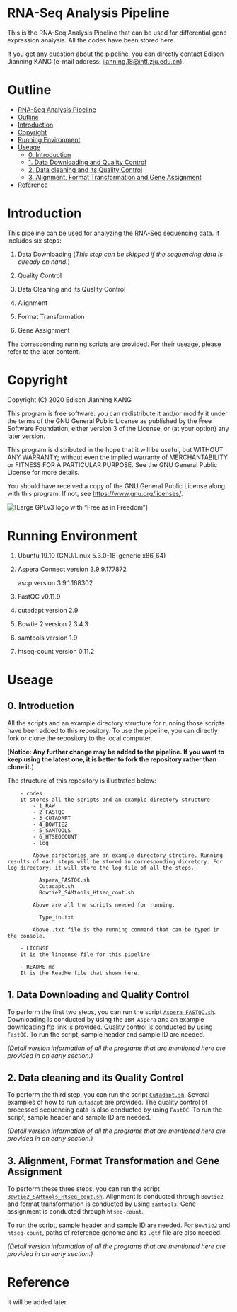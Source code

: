 # RNA-Seq Analysis Pipeline
This is the RNA-Seq Analysis Pipeline that can be used for differential gene expression analysis. All the codes have been stored here.

If you get any question about the pipeline, you can directly contact Edison Jianning KANG (e-mail address: <jianning.18@intl.zju.edu.cn>).

# Outline
<!-- TOC -->

- [RNA-Seq Analysis Pipeline](#rna-seq-analysis-pipeline)
- [Outline](#outline)
- [Introduction](#introduction)
- [Copyright](#copyright)
- [Running Environment](#running-environment)
- [Useage](#useage)
    - [0. Introduction](#0-introduction)
    - [1. Data Downloading and Quality Control](#1-data-downloading-and-quality-control)
    - [2. Data cleaning and its Quality Control](#2-data-cleaning-and-its-quality-control)
    - [3. Alignment, Format Transformation and Gene Assignment](#3-alignment-format-transformation-and-gene-assignment)
- [Reference](#reference)

<!-- /TOC -->

# Introduction
This pipeline can be used for analyzing the RNA-Seq sequencing data. It includes six steps:
1. Data Downloading (*This step can be skipped if the sequencing data is already on hand.*)

2. Quality Control

3. Data Cleaning and its Quality Control

4. Alignment

5. Format Transformation

6. Gene Assignment

The corresponding running scripts are provided. For their useage, please refer to the later content.

# Copyright
Copyright (C) 2020 Edison Jianning KANG

This program is free software: you can redistribute it and/or modify it under the terms of the GNU General Public License as published by the Free Software Foundation, either version 3 of the License, or (at your option) any later version.

This program is distributed in the hope that it will be useful, but WITHOUT ANY WARRANTY; without even the implied warranty of MERCHANTABILITY or FITNESS FOR A PARTICULAR PURPOSE.  See the GNU General Public License for more details.

You should have received a copy of the GNU General Public License along with this program.  If not, see <https://www.gnu.org/licenses/>.

![ [Large GPLv3 logo with “Free as in Freedom”] ](https://www.gnu.org/graphics/gplv3-with-text-136x68.png)

# Running Environment

1. Ubuntu 19.10 (GNU/Linux 5.3.0-18-generic x86_64)

2. Aspera Connect version 3.9.9.177872
   
   ascp version 3.9.1.168302

3. FastQC v0.11.9

4. cutadapt version 2.9

5. Bowtie 2 version 2.3.4.3

6. samtools version 1.9

7. htseq-count version 0.11.2

# Useage
## 0. Introduction
All the scripts and an example directory structure for running those scripts have been added to this repository. To use the pipeline, you can directly fork or clone the repository to the local computer. 

(**Notice: Any further change may be added to the pipeline. If you want to keep using the latest one, it is better to fork the repository rather than clone it.**)

The structure of this repository is illustrated below:
```
    - codes
    It stores all the scripts and an example directory structure
        - 1_RAW
        - 2_FASTQC
        - 3_CUTADAPT
        - 4_BOWTIE2
        - 5_SAMTOOLS
        - 6_HTSEQCOUNT
        - log

        Above directories are an example directory strcture. Running results of each steps will be stored in corresponding dicretory. For log directory, it will store the log file of all the steps.

          Aspera_FASTQC.sh
          Cutadapt.sh
          Bowtie2_SAMtools_Htseq_cout.sh

        Above are all the scripts needed for running.

          Type_in.txt
          
        Above .txt file is the running command that can be typed in the console.

    - LICENSE
    It is the lincense file for this pipeline

    - README.md
    It is the ReadMe file that shown here.
```

## 1. Data Downloading and Quality Control
To perform the first two steps, you can run the script [`Aspera_FASTQC.sh`](https://github.com/Edison19991109/RNA_Seq_Analysis_Pipeline/blob/master/codes/Aspera_FASTQC.sh). Downloading is conducted by using the `IBM Aspera` and an example downloading ftp link is provided. Quality control is conducted by using `FastQC`. To run the script, sample header and sample ID are needed.

*(Detail version information of all the programs that are mentioned here are provided in an early section.)*

## 2. Data cleaning and its Quality Control
To perform the third step, you can run the script [`Cutadapt.sh`](https://github.com/Edison19991109/RNA_Seq_Analysis_Pipeline/blob/master/codes/Cutadapt.sh). Several examples of how to run `cutadapt` are provided. The quality control of processed sequencing data is also conducted by using `FastQC`. To run the script, sample header and sample ID are needed.

*(Detail version information of all the programs that are mentioned here are provided in an early section.)*

## 3. Alignment, Format Transformation and Gene Assignment
To perform these three steps, you can run the script [`Bowtie2_SAMtools_Htseq_cout.sh`](https://github.com/Edison19991109/RNA_Seq_Analysis_Pipeline/blob/master/codes/Bowtie2_SAMtools_Htseq_cout.sh). Alignment is conducted through `Bowtie2` and format transformation is conducted by using `samtools`. Gene assignment is conducted through `htseq-count`. 

To run the script, sample header and sample ID are needed. For `Bowtie2` and `htseq-count`, paths of reference genome and its `.gtf` file are also needed.

*(Detail version information of all the programs that are mentioned here are provided in an early section.)*

# Reference
It will be added later.